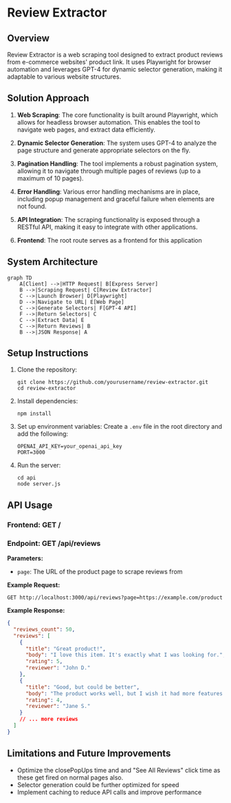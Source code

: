 # Review Extractor

## Overview

Review Extractor is a web scraping tool designed to extract product reviews from e-commerce websites' product link. It uses Playwright for browser automation and leverages GPT-4 for dynamic selector generation, making it adaptable to various website structures.

## Solution Approach

1. **Web Scraping**: The core functionality is built around Playwright, which allows for headless browser automation. This enables the tool to navigate web pages, and extract data efficiently.

2. **Dynamic Selector Generation**: The system uses GPT-4 to analyze the page structure and generate appropriate selectors on the fly.

3. **Pagination Handling**: The tool implements a robust pagination system, allowing it to navigate through multiple pages of reviews (up to a maximum of 10 pages).

4. **Error Handling**: Various error handling mechanisms are in place, including popup management and graceful failure when elements are not found.

5. **API Integration**: The scraping functionality is exposed through a RESTful API, making it easy to integrate with other applications.

6. **Frontend**: The root route serves as a frontend for this application

## System Architecture

```mermaid
graph TD
    A[Client] -->|HTTP Request| B[Express Server]
    B -->|Scraping Request| C[Review Extractor]
    C -->|Launch Browser| D[Playwright]
    D -->|Navigate to URL| E[Web Page]
    C -->|Generate Selectors| F[GPT-4 API]
    F -->|Return Selectors| C
    C -->|Extract Data| E
    C -->|Return Reviews| B
    B -->|JSON Response| A
```

## Setup Instructions

1. Clone the repository:
   ```
   git clone https://github.com/yourusername/review-extractor.git
   cd review-extractor
   ```

2. Install dependencies:
   ```
   npm install
   ```

3. Set up environment variables:
   Create a `.env` file in the root directory and add the following:
   ```
   OPENAI_API_KEY=your_openai_api_key
   PORT=3000
   ```

4. Run the server:
   ```
   cd api
   node server.js
   ```

## API Usage

### Frontend: GET /

### Endpoint: GET /api/reviews

**Parameters:**
- `page`: The URL of the product page to scrape reviews from


**Example Request:**
```
GET http://localhost:3000/api/reviews?page=https://example.com/product
```

**Example Response:**
```json
{
  "reviews_count": 50,
  "reviews": [
    {
      "title": "Great product!",
      "body": "I love this item. It's exactly what I was looking for.",
      "rating": 5,
      "reviewer": "John D."
    },
    {
      "title": "Good, but could be better",
      "body": "The product works well, but I wish it had more features.",
      "rating": 4,
      "reviewer": "Jane S."
    }
    // ... more reviews
  ]
}
```

## Limitations and Future Improvements

- Optimize the closePopUps time and and "See All Reviews" click time as these get fired on normal pages also. 
- Selector generation could be further optimized for speed
- Implement caching to reduce API calls and improve performance

